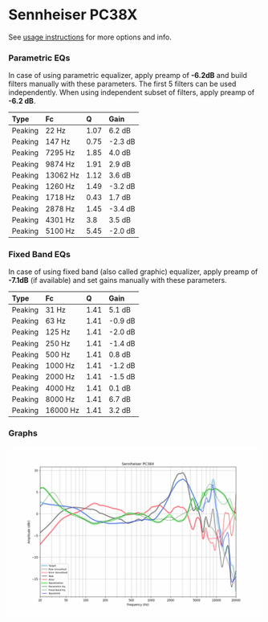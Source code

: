 # Sennheiser PC38X
See [usage instructions](https://github.com/jaakkopasanen/AutoEq#usage) for more options and info.

### Parametric EQs
In case of using parametric equalizer, apply preamp of **-6.2dB** and build filters manually
with these parameters. The first 5 filters can be used independently.
When using independent subset of filters, apply preamp of **-6.2 dB**.

| Type    | Fc       |    Q | Gain    |
|:--------|:---------|:-----|:--------|
| Peaking | 22 Hz    | 1.07 | 6.2 dB  |
| Peaking | 147 Hz   | 0.75 | -2.3 dB |
| Peaking | 7295 Hz  | 1.85 | 4.0 dB  |
| Peaking | 9874 Hz  | 1.91 | 2.9 dB  |
| Peaking | 13062 Hz | 1.12 | 3.6 dB  |
| Peaking | 1260 Hz  | 1.49 | -3.2 dB |
| Peaking | 1718 Hz  | 0.43 | 1.7 dB  |
| Peaking | 2878 Hz  | 1.45 | -3.4 dB |
| Peaking | 4301 Hz  | 3.8  | 3.5 dB  |
| Peaking | 5100 Hz  | 5.45 | -2.0 dB |

### Fixed Band EQs
In case of using fixed band (also called graphic) equalizer, apply preamp of **-7.1dB**
(if available) and set gains manually with these parameters.

| Type    | Fc       |    Q | Gain    |
|:--------|:---------|:-----|:--------|
| Peaking | 31 Hz    | 1.41 | 5.1 dB  |
| Peaking | 63 Hz    | 1.41 | -0.9 dB |
| Peaking | 125 Hz   | 1.41 | -2.0 dB |
| Peaking | 250 Hz   | 1.41 | -1.4 dB |
| Peaking | 500 Hz   | 1.41 | 0.8 dB  |
| Peaking | 1000 Hz  | 1.41 | -1.2 dB |
| Peaking | 2000 Hz  | 1.41 | -1.5 dB |
| Peaking | 4000 Hz  | 1.41 | 0.1 dB  |
| Peaking | 8000 Hz  | 1.41 | 6.7 dB  |
| Peaking | 16000 Hz | 1.41 | 3.2 dB  |

### Graphs
![](./Sennheiser%20PC38X.png)